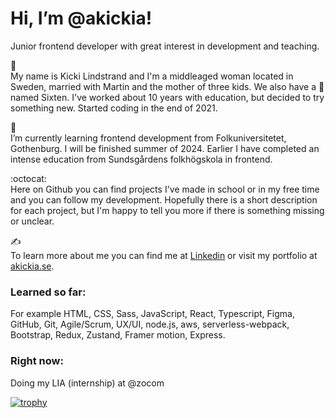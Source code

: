 # Hi, I’m @akickia! 
Junior frontend developer with great interest in development and teaching. 


👋<br>
My name is Kicki Lindstrand and I'm a middleaged woman located in Sweden, married with Martin and the mother of three kids. We also have a 🐩 named Sixten. I've worked about 10 years with education, but decided to try something new. Started coding in the end of 2021.


📖<br>
I’m currently learning frontend development from Folkuniversitetet, Gothenburg. I will be finished summer of 2024.
Earlier I have completed an intense education from Sundsgårdens folkhögskola in frontend.  


:octocat:<br>
Here on Github you can find projects I've made in school or in my free time and you can follow my development. Hopefully there is a short description for each project, but I'm happy to tell you more if there is something missing or unclear. 


✍️<br>
To learn more about me you can find me at [Linkedin](https://www.linkedin.com/in/kicki-lindstrand) or visit my portfolio at [akickia.se](https://akickia.se).



### Learned so far:
For example HTML, CSS, Sass, JavaScript, React, Typescript, Figma, GitHub, Git, Agile/Scrum, UX/UI, node.js, aws, serverless-webpack, Bootstrap, Redux, Zustand, Framer motion, Express. 

### Right now: 
Doing my LIA (internship) at @zocom 

[![trophy](https://github-profile-trophy.vercel.app/?akickia=ryo-ma)](https://github.com/ryo-ma/github-profile-trophy)
